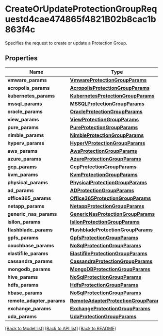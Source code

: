 # CreateOrUpdateProtectionGroupRequestd4cae474865f4821B02b8cac1b863f4c

Specifies the request to create or update a Protection Group.

## Properties
Name | Type | Description | Notes
------------ | ------------- | ------------- | -------------
**vmware_params** | [**VmwareProtectionGroupParams**](VmwareProtectionGroupParams.md) |  | [optional] 
**acropolis_params** | [**AcropolisProtectionGroupParams**](AcropolisProtectionGroupParams.md) |  | [optional] 
**kubernetes_params** | [**KubernetesProtectionGroupParams**](KubernetesProtectionGroupParams.md) |  | [optional] 
**mssql_params** | [**MSSQLProtectionGroupParams**](MSSQLProtectionGroupParams.md) |  | [optional] 
**oracle_params** | [**OracleProtectionGroupParams**](OracleProtectionGroupParams.md) |  | [optional] 
**view_params** | [**ViewProtectionGroupParams**](ViewProtectionGroupParams.md) |  | [optional] 
**pure_params** | [**PureProtectionGroupParams**](PureProtectionGroupParams.md) |  | [optional] 
**nimble_params** | [**NimbleProtectionGroupParams**](NimbleProtectionGroupParams.md) |  | [optional] 
**hyperv_params** | [**HyperVProtectionGroupParams**](HyperVProtectionGroupParams.md) |  | [optional] 
**aws_params** | [**AwsProtectionGroupParams**](AwsProtectionGroupParams.md) |  | [optional] 
**azure_params** | [**AzureProtectionGroupParams**](AzureProtectionGroupParams.md) |  | [optional] 
**gcp_params** | [**GcpProtectionGroupParams**](GcpProtectionGroupParams.md) |  | [optional] 
**kvm_params** | [**KvmProtectionGroupParams**](KvmProtectionGroupParams.md) |  | [optional] 
**physical_params** | [**PhysicalProtectionGroupParams**](PhysicalProtectionGroupParams.md) |  | [optional] 
**ad_params** | [**ADProtectionGroupParams**](ADProtectionGroupParams.md) |  | [optional] 
**office365_params** | [**Office365ProtectionGroupParams**](Office365ProtectionGroupParams.md) |  | [optional] 
**netapp_params** | [**NetappProtectionGroupParams**](NetappProtectionGroupParams.md) |  | [optional] 
**generic_nas_params** | [**GenericNasProtectionGroupParams**](GenericNasProtectionGroupParams.md) |  | [optional] 
**isilon_params** | [**IsilonProtectionGroupParams**](IsilonProtectionGroupParams.md) |  | [optional] 
**flashblade_params** | [**FlashbladeProtectionGroupParams**](FlashbladeProtectionGroupParams.md) |  | [optional] 
**gpfs_params** | [**GpfsProtectionGroupParams**](GpfsProtectionGroupParams.md) |  | [optional] 
**couchbase_params** | [**NoSqlProtectionGroupParams**](NoSqlProtectionGroupParams.md) |  | [optional] 
**elastifile_params** | [**ElastifileProtectionGroupParams**](ElastifileProtectionGroupParams.md) |  | [optional] 
**cassandra_params** | [**CassandraProtectionGroupParams**](CassandraProtectionGroupParams.md) |  | [optional] 
**mongodb_params** | [**MongoDBProtectionGroupParams**](MongoDBProtectionGroupParams.md) |  | [optional] 
**hive_params** | [**NoSqlProtectionGroupParams**](NoSqlProtectionGroupParams.md) |  | [optional] 
**hdfs_params** | [**HdfsProtectionGroupParams**](HdfsProtectionGroupParams.md) |  | [optional] 
**hbase_params** | [**NoSqlProtectionGroupParams**](NoSqlProtectionGroupParams.md) |  | [optional] 
**remote_adapter_params** | [**RemoteAdapterProtectionGroupParams**](RemoteAdapterProtectionGroupParams.md) |  | [optional] 
**exchange_params** | [**ExchangeProtectionGroupParams**](ExchangeProtectionGroupParams.md) |  | [optional] 
**uda_params** | [**UdaProtectionGroupParams**](UdaProtectionGroupParams.md) |  | [optional] 

[[Back to Model list]](../README.md#documentation-for-models) [[Back to API list]](../README.md#documentation-for-api-endpoints) [[Back to README]](../README.md)


